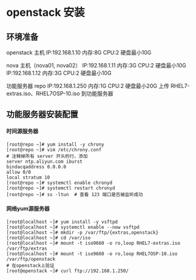 # openstack 安装

## 环境准备
openstack 主机
IP:192.168.1.10 内存:8G CPU:2 硬盘最小10G

nova 主机（nova01, nova02）
IP:192.168.1.11 内存:3G CPU:2 硬盘最小10G
IP:192.168.1.12 内存:3G CPU:2 硬盘最小10G

功能服务器 repo
IP:192.168.1.250 内存:1G CPU:2 硬盘最小20G
上传 RHEL7-extras.iso、RHEL7OSP-10.iso 到功能服务器

## 功能服务器安装配置

#### 时间源服务器

```shell
[root@repo ~]# yum install -y chrony
[root@repo ~]# vim /etc/chrony.conf
# 注释掉所有 server 开头的行，添加
server ntp.aliyun.com iburst
bindacqaddress 0.0.0.0
allow 0/0
local stratum 10
[root@repo ~]# systemctl enable chronyd
[root@repo ~]# systemctl restart chronyd
[root@repo ~]# ss -ltun  # 查看 123 端口是否被监听成功
```

#### 网络yum源服务器

```shell
[root@localhost ~]# yum install -y vsftpd
[root@localhost ~]# systemctl enable --now vsftpd
[root@localhost ~]# mkdir -p /var/ftp/{extras,openstack}
[root@localhost ~]# cd /var/iso
[root@localhost ~]# mount -t iso9660 -o ro,loop RHEL7-extras.iso /var/ftp/extras
[root@localhost ~]# mount -t iso9660 -o ro,loop RHEL7OSP-10.iso /var/ftp/openstack
# 在openstack上验证
[root@openstack ~]# curl ftp://192.168.1.250/
```

